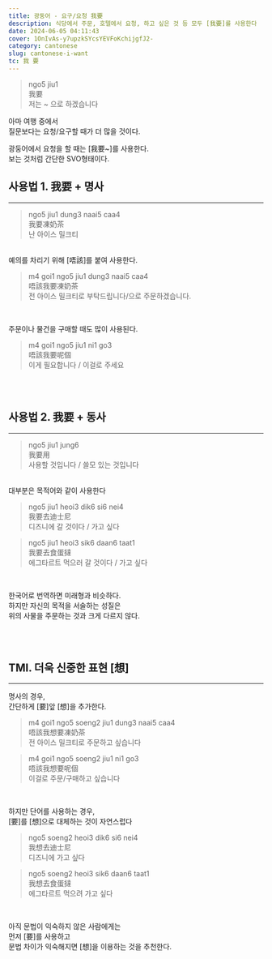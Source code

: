 ```yaml
---
title: 광둥어 - 요구/요청 我要
description: 식당에서 주문, 호텔에서 요청, 하고 싶은 것 등 모두 [我要]를 사용한다
date: 2024-06-05 04:11:43
cover: 1OnIvAs-y7upzkSYcsYEVFoKchijgfJ2-
category: cantonese
slug: cantonese-i-want
tc: 我 要
---
```


> ngo5 jiu1  
> 我要  
> 저는 ~ 으로 하겠습니다

아마 여행 중에서  
질문보다는 요청/요구할 때가 더 많을 것이다.

광둥어에서 요청을 할 때는 [我要~]를 사용한다.  
보는 것처럼 간단한 SVO형태이다.

## 사용법 1. 我要 + 명사

---

> ngo5 jiu1 dung3 naai5 caa4  
> 我要凍奶茶  
> 난 아이스 밀크티

<br/>
예의를 차리기 위해 [唔該]를 붙여 사용한다.

> m4 goi1 ngo5 jiu1 dung3 naai5 caa4  
> 唔該我要凍奶茶  
> 전 아이스 밀크티로 부탁드립니다/으로 주문하겠습니다.

<br/>

주문이나 물건을 구매할 때도 많이 사용된다.

> m4 goi1 ngo5 jiu1 ni1 go3  
> 唔該我要呢個  
> 이게 필요합니다 / 이걸로 주세요

<br/>
<br/>

## 사용법 2. 我要 + 동사

---

> ngo5 jiu1 jung6  
> 我要用  
> 사용할 것입니다 / 쓸모 있는 것입니다

<br/>
대부분은 목적어와 같이 사용한다

> ngo5 jiu1 heoi3 dik6 si6 nei4  
> 我要去迪士尼  
> 디즈니에 갈 것이다 / 가고 싶다

> ngo5 jiu1 heoi3 sik6 daan6 taat1  
> 我要去食蛋撻  
> 에그타르트 먹으러 갈 것이다 / 가고 싶다

<br/>

한국어로 번역하면 미래형과 비슷하다.  
하지만 자신의 목적을 서술하는 성질은  
위의 사물을 주문하는 것과 크게 다르지 않다.

<br/>
<br/>

## TMI. 더욱 신중한 표현 [想]

---

명사의 경우,  
간단하게 [要]앞 [想]을 추가한다.

> m4 goi1 ngo5 soeng2 jiu1 dung3 naai5 caa4  
> 唔該我想要凍奶茶  
> 전 아이스 밀크티로 주문하고 싶습니다

> m4 goi1 ngo5 soeng2 jiu1 ni1 go3  
> 唔該我想要呢個  
> 이걸로 주문/구매하고 싶습니다

<br/>

하지만 단어를 사용하는 경우,  
[要]를 [想]으로 대체하는 것이 자연스럽다

> ngo5 soeng2 heoi3 dik6 si6 nei4  
> 我想去迪士尼  
> 디즈니에 가고 싶다

> ngo5 soeng2 heoi3 sik6 daan6 taat1  
> 我想去食蛋撻  
> 에그타르트 먹으려 가고 싶다

<br/>

아직 문법이 익숙하지 않은 사람에게는  
먼저 [要]를 사용하고  
문법 차이가 익숙해지면 [想]을 이용하는 것을 추천한다.
